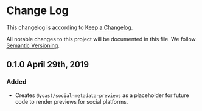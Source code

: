 # Change Log

This changelog is according to [Keep a Changelog](http://keepachangelog.com).

All notable changes to this project will be documented in this file.
We follow [Semantic Versioning](http://semver.org/).

## 0.1.0 April 29th, 2019

### Added

* Creates `@yoast/social-metadata-previews` as a placeholder for future code to render previews for social platforms. 
